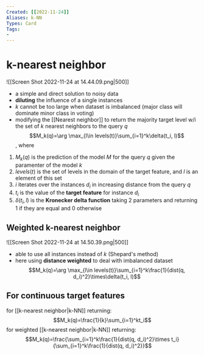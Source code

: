 ```yaml
---
Created: [[2022-11-24]]
Aliases: k-NN
Types: Card
Tags: 
- 
---
```

# k-nearest neighbor
![[Screen Shot 2022-11-24 at 14.44.09.png|500]]
- a simple and direct solution to noisy data
- **diluting** the influence of a single instances
- $k$ cannot be too large when dataset is imbalanced (major class will dominate minor class in voting)
- modifying the [[Nearest neighbor]] to return the majority target level w/i the set of $k$ nearest neighbors to the query $q$
$$M_k(q)=\arg \max_{l\in levels(t)}\sum_{i=1}^k\delta(t_i, l)$$
, where 
1. $M_k(q)$ is the prediction of the model $M$ for the query $q$ given the paramenter of the model $k$
2. $levels(t)$ is the set of levels in the domain of the target feature, and $l$ is an element of this set
3. $i$ iterates over the instances $d_i$ in increasing distance from the query $q$
4. $t_i$ is the value of the **target feature** for instance $d_i$
5. $\delta(t_i, l)$ is the **Kronecker delta function** taking 2 parameters and returning 1 if they are equal and 0 otherwise

## Weighted k-nearest neighbor
![[Screen Shot 2022-11-24 at 14.50.39.png|500]]
- able to use all instances instead of $k$ (Shepard's method)
- here using **distance weighted** to deal with imbalanced dataset
$$M_k(q)=\arg \max_{l\in levels(t)}\sum_{i=1}^k\frac{1}{dist(q, d_i)^2}\times\delta(t_i, l)$$

## For continuous target features
for [[k-nearest neighbor|k-NN]] returning: 
$$M_k(q)=\frac{1}{k}\sum_{i=1}^kt_i$$
for weighted [[k-nearest neighbor|k-NN]] returning: 
$$M_k(q)=\frac{\sum_{i=1}^k\frac{1}{dist(q, d_i)^2}\times t_i}{\sum_{i=1}^k\frac{1}{dist(q, d_i)^2}}$$
